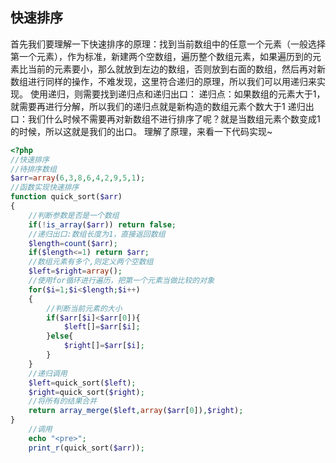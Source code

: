 ## 快速排序

首先我们要理解一下快速排序的原理：找到当前数组中的任意一个元素（一般选择第一个元素），作为标准，新建两个空数组，遍历整个数组元素，如果遍历到的元素比当前的元素要小，那么就放到左边的数组，否则放到右面的数组，然后再对新数组进行同样的操作，不难发现，这里符合递归的原理，所以我们可以用递归来实现。
使用递归，则需要找到递归点和递归出口：
递归点：如果数组的元素大于1，就需要再进行分解，所以我们的递归点就是新构造的数组元素个数大于1
递归出口：我们什么时候不需要再对新数组不进行排序了呢？就是当数组元素个数变成1的时候，所以这就是我们的出口。
理解了原理，来看一下代码实现~
```php
<?php
//快速排序
//待排序数组
$arr=array(6,3,8,6,4,2,9,5,1);
//函数实现快速排序
function quick_sort($arr)
{
    //判断参数是否是一个数组
    if(!is_array($arr)) return false;
    //递归出口:数组长度为1，直接返回数组
    $length=count($arr);
    if($length<=1) return $arr;
    //数组元素有多个,则定义两个空数组
    $left=$right=array();
    //使用for循环进行遍历，把第一个元素当做比较的对象
    for($i=1;$i<$length;$i++)
    {
        //判断当前元素的大小
        if($arr[$i]<$arr[0]){
            $left[]=$arr[$i];
        }else{
            $right[]=$arr[$i];
        }
    }
    //递归调用
    $left=quick_sort($left);
    $right=quick_sort($right);
    //将所有的结果合并
    return array_merge($left,array($arr[0]),$right);
}
    //调用
    echo "<pre>";
    print_r(quick_sort($arr));
```

